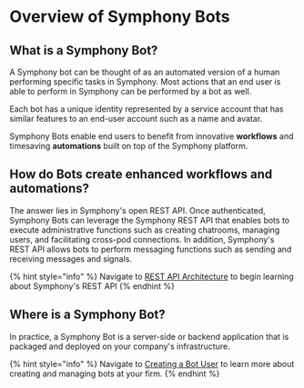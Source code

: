 # Overview of Symphony Bots

## What is a Symphony Bot?

A Symphony bot can be thought of as an automated version of a human performing specific tasks in Symphony.  Most actions that an end user is able to perform in Symphony can be performed by a bot as well.  

Each bot has a unique identity represented by a service account that has similar features to an end-user account such as a name and avatar.

Symphony Bots enable end users to benefit from innovative **workflows** and timesaving **automations** built on top of the Symphony platform.   

## How do Bots create enhanced workflows and automations?

The answer lies in Symphony's open REST API.  Once authenticated, Symphony Bots can leverage the Symphony REST API that enables bots to execute administrative functions such as creating chatrooms, managing users, and facilitating cross-pod connections.  In addition, Symphony's REST API allows bots to perform messaging functions such as sending and receiving messages and signals.

{% hint style="info" %}
Navigate to [REST API Architecture](../overview-of-rest-api/rest-api-architecture.md) to begin learning about Symphony's REST API
{% endhint %}

## Where is a Symphony Bot?

In practice, a Symphony Bot is a server-side or backend application that is packaged and deployed on your company's infrastructure.  

{% hint style="info" %}
Navigate to [Creating a Bot User](creating-a-bot-user.md) to learn more about creating and managing bots at your firm.
{% endhint %}



 

